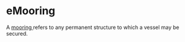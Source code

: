 # eMooring #

A [mooring ](https://en.wikipedia.org/wiki/Mooring_(watercraft))refers to any permanent structure to which a vessel may be secured.